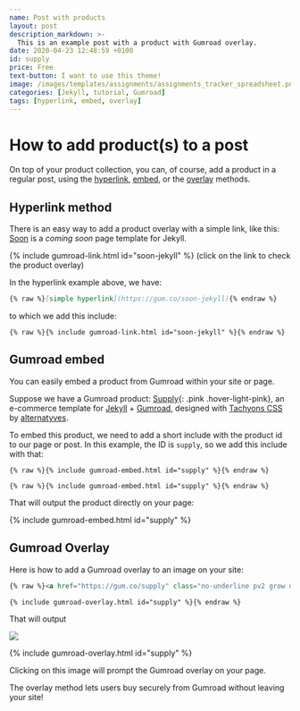 ```yaml
---
name: Post with products
layout: post
description_markdown: >-
  This is an example post with a product with Gumroad overlay.
date: 2020-04-23 12:48:59 +0100
id: supply
price: Free
text-button: I want to use this theme!
image: /images/templates/assignments/assignments_tracker_spreadsheet.png
categories: [Jekyll, tutorial, Gumroad]
tags: [hyperlink, embed, overlay]
---
```


# How to add product(s) to a post
On top of your product collection, you can, of course, add a product in a regular post, using the [hyperlink](/gumroad-hyperlink), [embed](/gumroad-embed/), or the [overlay](/gumroad-overlay/) methods.


## Hyperlink method
There is an easy way to add a product overlay with a simple link, like this: [Soon](https://gum.co/soon-jekyll "Soon, a coming soon page template for Jekyll") is a *coming soon* page template for Jekyll.

{% include gumroad-link.html id="soon-jekyll" %}
(click on the link to check the product overlay)

In the hyperlink example above, we have:

``` markdown
{% raw %}[simple hyperlink](https://gum.co/soon-jekyll){% endraw %}
```

to which we add this include:

```liquid
{% raw %}{% include gumroad-link.html id="soon-jekyll" %}{% endraw %}
```

## Gumroad embed
You can easily embed a product from Gumroad within your site or page.

Suppose we have a Gumroad product: [Supply](https://gum.co/supply){: .pink .hover-light-pink}, an e-commerce template for [Jekyll](https://jekyllrb.com/) + [Gumroad](https://gumroad.com), designed with [Tachyons CSS](https://github.com/tachyons-css/tachyons) by [alternatyves](https://alternatyves.com/).

To embed this product, we need to add a short include with the product id to our page or post.
In this example, the ID is `supply`, so we add this include with that:

```liquid
{% raw %}{% include gumroad-embed.html id="supply" %}{% endraw %}
```

```liquid
{% raw %}{% include gumroad-embed.html id="supply" %}{% endraw %}
```

That will output the product directly on your page:

{% include gumroad-embed.html id="supply" %}

## Gumroad Overlay
Here is how to add a Gumroad overlay to an image on your site:
```html
{% raw %}<a href="https://gum.co/supply" class="no-underline pv2 grow db"><img class="w-100" src="{{site.baseurl}}/images/screenshot.png"></a>

{% include gumroad-overlay.html id="supply" %}{% endraw %}
```

That will output

<a href="https://gum.co/supply" class="no-underline pv2 grow db"><img class="w-100" src="{{site.baseurl}}/images/screenshot.png"></a>

{% include gumroad-overlay.html id="supply" %}


Clicking on this image will prompt the Gumroad overlay on your page.

The overlay method lets users buy securely from Gumroad without leaving your site!
